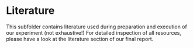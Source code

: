 # Literature

This subfolder contains literature used during preparation and execution of our experiment (not exhaustive!)
For detailed inspection of all resources, please have a look at the literature section of our final report.